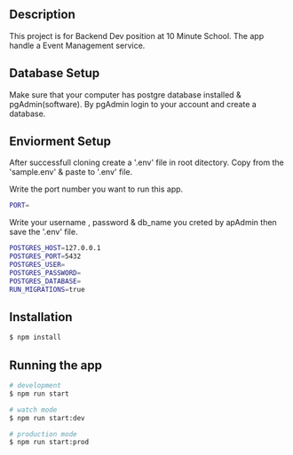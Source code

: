 ## Description

This project is for Backend Dev position at 10 Minute School.
The app handle a Event Management service.

## Database Setup

Make sure that your computer has postgre database installed & pgAdmin(software).
By pgAdmin login to your account and create a database.

## Enviorment Setup

After successfull cloning create a '.env' file in root ditectory.
Copy from the 'sample.env' & paste to '.env' file.

Write the port number you want to run this app.

```bash
PORT=
```

Write your username , password & db_name you creted by apAdmin then save the '.env' file.

```bash
POSTGRES_HOST=127.0.0.1
POSTGRES_PORT=5432
POSTGRES_USER=
POSTGRES_PASSWORD=
POSTGRES_DATABASE=
RUN_MIGRATIONS=true
```

## Installation

```bash
$ npm install
```

## Running the app

```bash
# development
$ npm run start

# watch mode
$ npm run start:dev

# production mode
$ npm run start:prod
```
